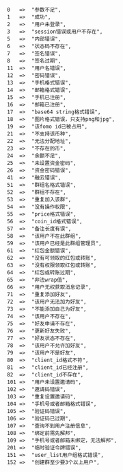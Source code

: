             0   =>  "参数不足",
            1   =>  "成功",
            2   =>  "用户未登录",
            3   =>  "session错误或用户不存在",
            5   =>  "内部错误",
            6   =>  "状态码不存在",
            7   =>  "签名错误",
            8   =>  "签名过期",
            11  =>  "用户名错误",
            12  =>  "密码错误",
            13  =>  "手机格式错误",
            14  =>  "邮箱格式错误",
            15  =>  "手机已注册",
            16  =>  "邮箱已注册",
            17  =>  "base64 string格式错误",
            18  =>  "图片格式错误，只支持png和jpg",
            19  =>  "该fomo id已被占用",
            21  =>  "不支持该币种",
            22  =>  "无法分配地址",
            23  =>  "不存在的币",
            24  =>  "余额不足",
            25  =>  "未设置资金密码",
            26  =>  "资金密码错误",
            41  =>  "融云错误",
            51  =>  "群组名格式错误",
            52  =>  "群组不存在",
            53  =>  "重复加入该群",
            54  =>  "没有操作权限",
            55  =>  "price格式错误",
            56  =>  "coin_id格式错误",
            57  =>  "备注长度有误",
            58  =>  "该用户不在此群组",
            59  =>  "该用户已经是此群组管理员",
            61  =>  "红包金额错误",
            62  =>  "没有可领取的红包或转账",
            63  =>  "没有权限领取红包或转账",
            64  =>  "红包或转账过期",
            65  =>  "非法wrap值",
            66  =>  "用户无权获取消息记录",
            71  =>  "重复添加好友",
            72  =>  "该用户无法加为好友",
            73  =>  "不能添加自己为好友",
            74  =>  "该用户不存在",
            75  =>  "好友申请不存在",
            76  =>  "更新好友失败",
            77  =>  "好友状态不存在",
            78  =>  "该用户不允许加好友",
            79  =>  "该用户不是好友",
            80  =>  "client_id格式不符",
            81  =>  "client_id已经注册",
            82  =>  "client_id不存在",
            101 =>  "用户未设置邀请码",
            102 =>  "邀请码错误",
            103 =>  "重复设置邀请码",
            104 =>  "手机号或者邮箱格式错误",
            105 =>  "验证码错误",
            106 =>  "验证码已过期",
            107 =>  "查询不到用户注册信息",
            108 =>  "绑定前需先解邦",
            109 =>  "手机号或者邮箱未绑定，无法解邦",
            201 =>  "临时验证令牌错误",
            151 =>  "user_list用户组格式错误",
            152 =>  "创建群至少要3个以上用户",
            